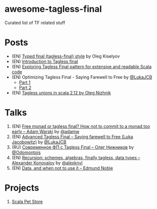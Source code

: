 # awesome-tagless-final
Curated list of TF related stuff

# Posts

- (EN) [Typed final (tagless-final) style](http://okmij.org/ftp/tagless-final/index.html) by Oleg Kiselyov
- (EN) [Introduction to Tagless final](https://www.beyondthelines.net/programming/introduction-to-tagless-final/)
- (EN) [Exploring Tagless Final pattern for extensive and readable Scala code](https://blog.scalac.io/exploring-tagless-final.html)
- (EN) Optimizing Tagless Final - Saying Farewell to Free by [@LukaJCB](https://github.com/LukaJCB)
  - [Part 1](https://typelevel.org/blog/2017/12/27/optimizing-final-tagless.html)
  - [Part 2](https://typelevel.org/blog/2018/06/27/optimizing-tagless-final-2.html)
- (EN) [Tagless unions in scala 2.12 by Oleg Nizhnik](https://medium.com/@odomontois/tagless-unions-in-scala-2-12-55ab0100c2ff)

# Talks

1. (EN) [Free monad or tagless final? How not to commit to a monad too early – Adam Warski](https://www.youtube.com/watch?v=IhVdU4Xiz2U) by [@adamw](https://github.com/adamw)
1. (EN) [Advanced Tagless Final – Saying farewell to Free (Luka Jacobowitz)](https://www.youtube.com/watch?v=E9iRYNuTIYA) by [@LukaJCB](https://github.com/LukaJCB)
1. (RU) [Современное ФП с Tagless Final – Олег Нижников](https://www.youtube.com/watch?v=sWEtnq0ReZA) by [@Odomontois](https://github.com/Odomontois)
1. (EN) [Recursion: schemes, algebras, finally tagless, data types – Alexander Konovalov](https://www.youtube.com/watch?v=q_xPKaAcWtI) by [@alexknvl](https://github.com/alexknvl)
1. (EN) [Data, and when not to use it – Edmund Noble](https://www.youtube.com/watch?v=q6JCvdMWtmo)

# Projects

1. [Scala Pet Store](https://github.com/pauljamescleary/scala-pet-store)
